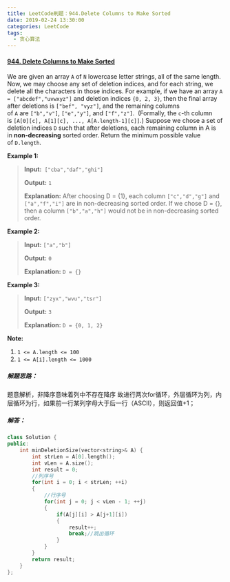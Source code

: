 ```yaml
---
title: LeetCode刷题：944.Delete Columns to Make Sorted
date: 2019-02-24 13:30:00
categories: LeetCode
tags:
  - 贪心算法
---
```

#### [944\. Delete Columns to Make Sorted](https://leetcode-cn.com/problems/delete-columns-to-make-sorted/)
We are given an array `A` of `N` lowercase letter strings, all of the same length.
Now, we may choose any set of deletion indices, and for each string, we delete all the characters in those indices.
For example, if we have an array `A = ["abcdef","uvwxyz"]` and deletion indices `{0, 2, 3}`, then the final array after deletions is `["bef", "vyz"]`, and the remaining columns of `A` are `["b","v"]`, `["e","y"]`, and `["f","z"]`.  (Formally, the `c`-th column is `[A[0][c], A[1][c], ..., A[A.length-1][c]]`.)
Suppose we chose a set of deletion indices `D` such that after deletions, each remaining column in A is in **non-decreasing** sorted order.
Return the minimum possible value of `D.length`.

**Example 1:**
>**Input:**` ["cba","daf","ghi"]`
>
>**Output:** `1`
>
>**Explanation:** 
After choosing D = {1}, each column `["c","d","g"]` and `["a","f","i"]` are in non-decreasing sorted order.
If we chose D = {}, then a column `["b","a","h"]` would not be in non-decreasing sorted order.

**Example 2:**
>**Input:** `["a","b"]`
>
>**Output:** `0`
>
>**Explanation:** `D = {}`

**Example 3:**
>**Input:** `["zyx","wvu","tsr"]`
>
>**Output:** `3`
>
>**Explanation:** `D = {0, 1, 2}`

**Note:**
1.  `1 <= A.length <= 100`
2.  `1 <= A[i].length <= 1000`
##### 解题思路：
题意解析，非降序意味着列中不存在降序
故进行两次for循环，外层循环为列，内层循环为行，如果前一行某列字母大于后一行（ASCII），则返回值+1；
##### 解答：
```cpp
class Solution {
public:
    int minDeletionSize(vector<string>& A) {
        int strLen = A[0].length();
        int vLen = A.size();
        int result = 0;
        //列序号
        for(int i = 0; i < strLen; ++i)
        {
            //行序号
            for(int j = 0; j < vLen - 1; ++j)
            {
                if(A[j][i] > A[j+1][i])
                {
                    result++;
                    break;//跳出循环
                }
            }
        }
        return result;
    }
};
```